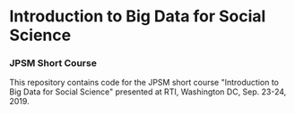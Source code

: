 Introduction to Big Data for Social Science
================

### JPSM Short Course

This repository contains code for the JPSM short course "Introduction to Big Data for Social Science" presented at RTI, Washington DC, Sep. 23-24, 2019.